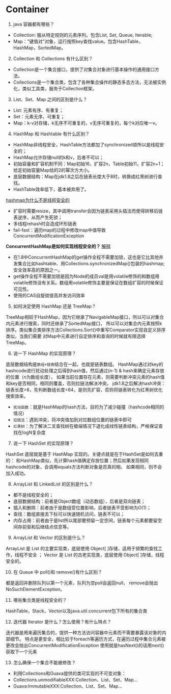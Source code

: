 # Container

1. java 容器都有哪些？

- Collection: 服从特定规则的元素序列。包含List, Set, Queue, Iterable;
- Map："键值对"对象，运行按照key查找value。包含HashTable，HashMap，SortedMap。

2. Collection 和 Collections 有什么区别？

- Collection是一个集合接口，提供了对集合对象进行基本操作的通用接口方法。
- Collections是一个集合类，包含了各种集合操作的静态多态方法，无法被实例化，类似工具类，服务于Collection框架。

3. List、Set、Map 之间的区别是什么？

- List: 元素有序、有重复；
- Set：元素无序、可重复；
- Map：k-v对存储，k无序不可重复的，v无序可重复的，每个k对应唯一v。

4. HashMap 和 Hashtable 有什么区别？

- HashMap非线程安全，HashTable方法都加了synchronized锁所以是线程安全的；
- HashMap允许存储null的k和v，后者不可以；
- 初始容量和扩容机制不同：Map初始16，扩容2n，Table初始11，扩容2n+1；给定初始容量Map给的2的幂次方大小。
- 底层数据结构：Map在jdk1.8之后在链表长度大于8时，转换成红黑树进行查找。
- HashTable效率低下，基本被弃用了。

[hashmap为什么不是线程安全的](https://zhuanlan.zhihu.com/p/42703011)

- 扩容时需要resize，其中调用transfer会因为链表采用头插法而使得转移后链表逆序，从而产生死锁；
- 多线程rehash时会造成环形链表
- fail-fast：遍历map的过程中修改map中值导致ConcurrentModificationException

**ConcurrentHashMap是如何实现线程安全的？** [解释](https://zhuanlan.zhihu.com/p/72277441)

- 在1.8中ConcurrentHashMap的get操作全程不需要加锁，这也是它比其他并发集合比如hashtable、用Collections.synchronizedMap()包装的hashmap;安全效率高的原因之一。
- get操作全程不需要加锁是因为Node的成员val是用volatile修饰的和数组用volatile修饰没有关系。数组用volatile修饰主要是保证在数组扩容的时候保证可见性。
- 使用的CAS自旋锁提高并发访问效率


5. 如何决定使用 HashMap 还是 TreeMap？

TreeMap相较于HashMap，因为它继承了NavigableMap接口，所以可以对集合内元素进行搜索，同时还继承了SortedMap接口，
所以可以对集合内元素按照k排序。类似集合类排序方法Collections.Sort()中重写Comparator实现自定义排序类似，当我们需要
对Map中元素进行自定排序和查询的时候就有限选择TreeMap。

6. 说一下 HashMap 的实现原理？

底层数据结构是`数组+链表`结合在一起，也就是链表数组。
HashMap通过对key的hashcode进行扰动处理之后得到hash值，然后通过(n-1) & hash来确定元素存放的位置（n为数组长度），
如果当前位置存在元素，则需要判断冲突元素的hash值和key是否相同，相同则覆盖，否则拉链法解决冲突。
jdk1.8之后解决hash冲突：链表长度>8，先判断数组长度<64，是则先扩容，否则将链表转化为红黑树优化搜索效率。

- `扰动函数`：就是HashMap的hash方法，目的为了减少碰撞（hashcode相同的情况）
- `拉链法`：遇到冲突，将冲突值加到对应数组位置的链表中即可
- `红黑树`：为了解决二叉查找树在极端情况下退化成线性链表结构，严格保证查找在logN复杂度

7. 说一下 HashSet 的实现原理？

HashSet 底层就是基于 HashMap 实现的。关键点就是在于HashSet是如何去重的：
和HashMap类似，先计算hash值确定存放位置；然后如果发现相同hashcode的对象，会调用equals方法判断对象是否真的相，
如果相同，则不会加入成功。

8. ArrayList 和 LinkedList 的区别是什么？

- 都不是线程安全的；
- 底层数据结构：前者是Object数组（动态数组），后者是双向链表；
- 插入和删除：前者由于是数组受位置影响，后者链表不受影响为O(1)；
- 查找：数组直接去下标可以快速随机访问，链表不可以；
- 内存占用：前者由于是list所以尾部要预留一定空间，链表每个元素都要留空间存前驱和后继结点信息等。

9. ArrayList 和 Vector 的区别是什么？

ArrayList 是 List 的主要实现类，底层使用 Object[ ]存储，适用于频繁的查找工作，线程不安全 ；
Vector 是 List 的古老实现类，底层使用 Object[ ]存储，线程安全的。

10. 在 Queue 中 poll()和 remove()有什么区别？

都是返回并删除队列以第一个元素，队列为空poll会返回null， remove会抛出NoSuchElementException。

11. 哪些集合类是线程安全的？

HashTable，Stack，Vector以及java.util.concurrent包下所有的集合类

12. 迭代器 Iterator 是什么？怎么使用？有什么特点？

迭代器是用来遍历集合的，提供一种方法访问容器中元素而不需要暴露该对象的内部细节。
特点是更安全，相比较于foreach等遍历方式，在遍历过程中集合元素被更改会抛出ConcurrentModificationException
使用就是hasNext()的话用next()获取下一个元素

13. 怎么确保一个集合不能被修改？

- 利用Collections和Guava提供的类可实现的不可变对象：
- Collections.unmodifiableXXX:Collection、List、Set、Map...
- Guava:ImmutableXXX:Collection、List、Set、Map...
